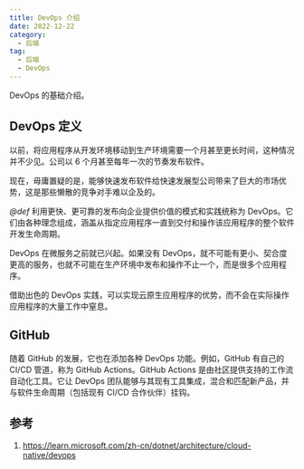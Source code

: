 ```yaml
---
title: DevOps 介绍
date: 2022-12-22
category:
  - 后端
tag:
  - 后端
  - DevOps
---
```


DevOps 的基础介绍。

<!-- more -->

## DevOps 定义

以前，将应用程序从开发环境移动到生产环境需要一个月甚至更长时间，这种情况并不少见。公司以 6 个月甚至每年一次的节奏发布软件。

现在，毋庸置疑的是，能够快速发布软件给快速发展型公司带来了巨大的市场优势，这是那些懒散的竞争对手难以企及的。

*@def* 利用更快、更可靠的发布向企业提供价值的模式和实践统称为 DevOps。它们由各种理念组成，涵盖从指定应用程序一直到交付和操作该应用程序的整个软件开发生命周期。

DevOps 在微服务之前就已兴起。如果没有 DevOps，就不可能有更小、契合度更高的服务，也就不可能在生产环境中发布和操作不止一个，而是很多个应用程序。

借助出色的 DevOps 实践，可以实现云原生应用程序的优势，而不会在实际操作应用程序的大量工作中窒息。

## GitHub

随着 GitHub 的发展，它也在添加各种 DevOps 功能。例如，GitHub 有自己的 CI/CD 管道，称为 GitHub Actions。GitHub Actions 是由社区提供支持的工作流自动化工具。它让 DevOps 团队能够与其现有工具集成，混合和匹配新产品，并与软件生命周期（包括现有 CI/CD 合作伙伴）挂钩。

## 参考

1. <https://learn.microsoft.com/zh-cn/dotnet/architecture/cloud-native/devops>
